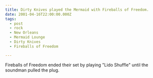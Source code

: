 ```yaml
---
title: Dirty Knives played the Mermaid with Fireballs of Freedom.
date: 2001-04-16T22:00:00.000Z
tags:
  - post 
  - rock
  - New Orleans
  - Mermaid Lounge
  - Dirty Knives
  - Fireballs of Freedom

---
```


Fireballs of Freedom ended their set by playing "Lido Shuffle" until the soundman pulled the plug.